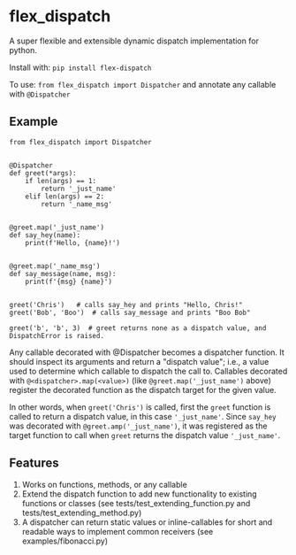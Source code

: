 flex_dispatch
==============================

A super flexible and extensible dynamic dispatch implementation for python.

Install with: `pip install flex-dispatch`

To use: `from flex_dispatch import Dispatcher` and annotate any callable with `@Dispatcher`

Example
------------
```
from flex_dispatch import Dispatcher


@Dispatcher
def greet(*args):
    if len(args) == 1:
        return '_just_name'
    elif len(args) == 2:
        return '_name_msg'


@greet.map('_just_name')
def say_hey(name):
    print(f'Hello, {name}!')


@greet.map('_name_msg')
def say_message(name, msg):
    print(f'{msg} {name}')


greet('Chris')   # calls say_hey and prints "Hello, Chris!"
greet('Bob', 'Boo')  # calls say_message and prints "Boo Bob"

greet('b', 'b', 3)  # greet returns none as a dispatch value, and DispatchError is raised.
```

Any callable decorated with @Dispatcher becomes a dispatcher function.  It should inspect its arguments and return a "dispatch value"; i.e., a value used
to determine which callable to dispatch the call to.  Callables decorated with `@<dispatcher>.map(<value>)` (like `@greet.map('_just_name')` above) register the decorated function as the dispatch target for the given value.

In other words, when `greet('Chris')` is called, first the `greet` function is called to return a dispatch value, in this case `'_just_name'`.  Since `say_hey` was decorated with `@greet.amp('_just_name')`, it was registered as the target function to call when `greet` returns the dispatch value `'_just_name'`.

Features
------------

1. Works on functions, methods, or any callable
2. Extend the dispatch function to add new functionality to existing functions or classes (see tests/test_extending_function.py and tests/test_extending_method.py)
3. A dispatcher can return static values or inline-callables for short and readable ways to implement common receivers (see examples/fibonacci.py)  